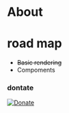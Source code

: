 # About

# road map

* ~~Basic rendering~~
* Compoments


### dontate

[![Donate](https://img.shields.io/badge/Donate-PayPal-green.svg)](https://www.paypal.com/cgi-bin/webscr?cmd=_donations&business=botjes2%40hotmail.com&item_name=Xenor&currency_code=EUR&source=url)